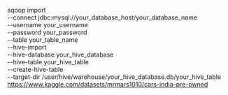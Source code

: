 sqoop import \
--connect jdbc:mysql://your_database_host/your_database_name \
--username your_username \
--password your_password \
--table your_table_name \
--hive-import \
--hive-database your_hive_database \
--hive-table your_hive_table \
--create-hive-table \
--target-dir /user/hive/warehouse/your_hive_database.db/your_hive_table
https://www.kaggle.com/datasets/mrmars1010/cars-india-pre-owned

